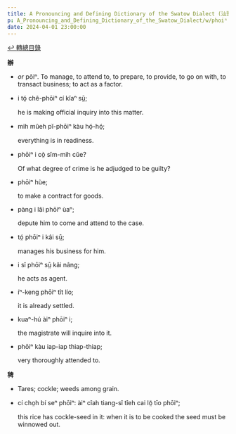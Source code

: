 ```yaml
---
title: A Pronouncing and Defining Dictionary of the Swatow Dialect (汕頭方言音義字典) / phoiⁿ
p: A_Pronouncing_and_Defining_Dictionary_of_the_Swatow_Dialect/w/phoiⁿ
date: 2024-04-01 23:00:00
---
```


[↩️ 轉總目錄](/A_Pronouncing_and_Defining_Dictionary_of_the_Swatow_Dialect)


**辦**
- *or* pōiⁿ. To manage, to attend to, to prepare, to provide, to go on with, to transact business; to act as a factor.

- i tó̤ chê-phōiⁿ cí kĭaⁿ sṳ̄;

  he is making official inquiry into this matter.

- mih mûeh pĭ-phōiⁿ kàu hó̤-hó̤;

  everything is in readiness.

- phōiⁿ i cò̤ sĭm-mih cŭe?

  Of what degree of crime is he adjudged to be guilty?

- phōiⁿ hùe;

  to make a contract for goods.

- pàng i lâi phōiⁿ ùaⁿ;

  depute him to come and attend to the case.

- tó̤ phōiⁿ i kâi sṳ̄;

  manages his business for him.

- i sĭ phōiⁿ sṳ̄ kâi nâng;

  he acts as agent.

- íⁿ-keng phōiⁿ tît lío;

  it is already settled.

- kuaⁿ-hú àiⁿ phōiⁿ i;

  the magistrate will inquire into it.

- phōiⁿ kàu iap-iap thiap-thiap;

  very thoroughly attended to.

**稗**
- Tares; cockle; weeds among grain.

- cí cho̤h bí seⁿ phōiⁿ: àiⁿ cîah tiang-sî tîeh cai lō̤ tīo phōiⁿ;

  this rice has cockle-seed in it: when it is to be cooked the seed must be winnowed out.